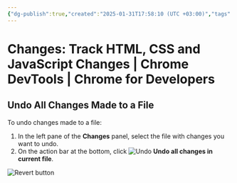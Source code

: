 ```yaml
---
{"dg-publish":true,"created":"2025-01-31T17:58:10 (UTC +03:00)","tags":[],"source":"https://developer.chrome.com/docs/devtools/changes?hl=en","author":"Sofia Emelianova","permalink":"/projects/extentions/dev-tools/changes-tracking/","dgPassFrontmatter":true}
---
```



# Changes: Track HTML, CSS and JavaScript Changes  |  Chrome DevTools  |  Chrome for Developers

## Undo All Changes Made to a File

To undo changes made to a file:

1. In the left pane of the **Changes** panel, select the file with changes you want to undo.
2. On the action bar at the bottom, click ![Undo](https://developer.chrome.com/static/docs/devtools/changes/image/undo-20a57d3c05e16.svg?hl=en) **Undo all changes in current file**.

![Revert button](https://developer.chrome.com/static/docs/devtools/changes/image/revert-button-becf5cafcf8bf.png?hl=en) 